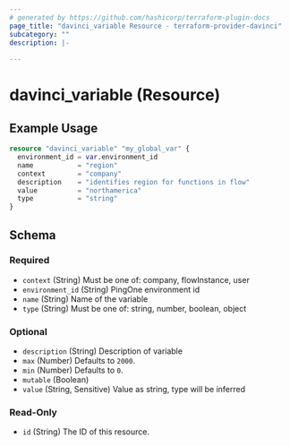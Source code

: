 ```yaml
---
# generated by https://github.com/hashicorp/terraform-plugin-docs
page_title: "davinci_variable Resource - terraform-provider-davinci"
subcategory: ""
description: |-
  
---
```


# davinci_variable (Resource)



## Example Usage

```terraform
resource "davinci_variable" "my_global_var" {
  environment_id = var.environment_id
  name           = "region"
  context        = "company"
  description    = "identifies region for functions in flow"
  value          = "northamerica"
  type           = "string"
}
```

<!-- schema generated by tfplugindocs -->
## Schema

### Required

- `context` (String) Must be one of: company, flowInstance, user
- `environment_id` (String) PingOne environment id
- `name` (String) Name of the variable
- `type` (String) Must be one of: string, number, boolean, object

### Optional

- `description` (String) Description of variable
- `max` (Number) Defaults to `2000`.
- `min` (Number) Defaults to `0`.
- `mutable` (Boolean)
- `value` (String, Sensitive) Value as string, type will be inferred

### Read-Only

- `id` (String) The ID of this resource.


